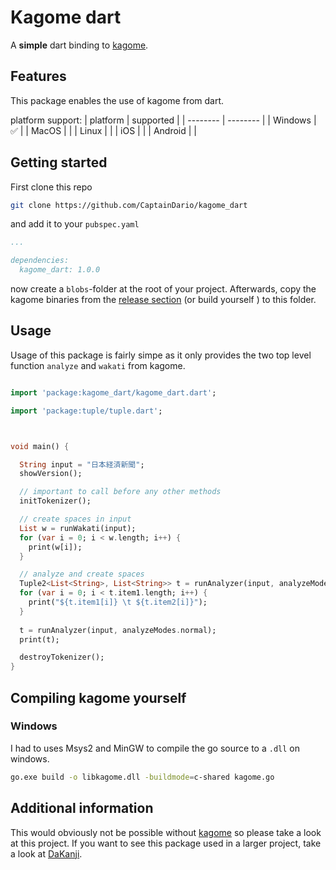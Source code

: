 # Kagome dart

A **simple** dart binding to [kagome](https://github.com/ikawaha/kagome).

## Features

This package enables the use of kagome from dart.

platform support:
| platform | supported |
| -------- | -------- |
| Windows  |    ✅    |
| MacOS    |          |
| Linux    |          |
| iOS      |          |
| Android  |          |

## Getting started

First clone this repo

``` bash
git clone https://github.com/CaptainDario/kagome_dart
```

and add it to your `pubspec.yaml`

``` yaml
...

dependencies:
  kagome_dart: 1.0.0
```

now create a `blobs`-folder at the root of your project.
Afterwards, copy the kagome binaries from the [release section]() (or build yourself ) to this folder.

## Usage

Usage of this package is fairly simpe as it only provides the two top level function `analyze` and `wakati` from kagome.

``` dart

import 'package:kagome_dart/kagome_dart.dart';

import 'package:tuple/tuple.dart';



void main() {

  String input = "日本経済新聞";
  showVersion();

  // important to call before any other methods
  initTokenizer();

  // create spaces in input
  List w = runWakati(input);
  for (var i = 0; i < w.length; i++) {
    print(w[i]);
  }

  // analyze and create spaces
  Tuple2<List<String>, List<String>> t = runAnalyzer(input, analyzeModes.search);
  for (var i = 0; i < t.item1.length; i++) {
    print("${t.item1[i]} \t ${t.item2[i]}");
  }
  
  t = runAnalyzer(input, analyzeModes.normal);
  print(t);

  destroyTokenizer();
}
```

## Compiling kagome yourself

### Windows

I had to uses Msys2 and MinGW to compile the go source to a `.dll` on windows.

``` bash
go.exe build -o libkagome.dll -buildmode=c-shared kagome.go
```

## Additional information

This would obviously not be possible without [kagome](https://github.com/ikawaha/kagome) so please take a look at this project.
If you want to see this package used in a larger project, take a look at [DaKanji](https://github.com/CaptainDario/DaKanji).
